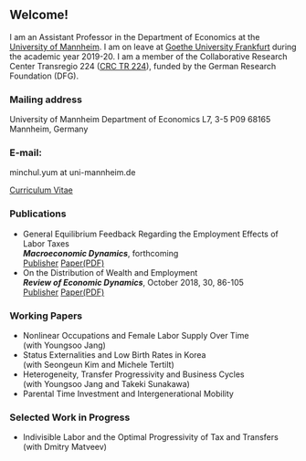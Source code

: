 ## Welcome!

I am an Assistant Professor in the Department of Economics at the [University of Mannheim](https://www.vwl.uni-mannheim.de/en/). I am on leave at [Goethe University Frankfurt](https://www.wiwi.uni-frankfurt.de/en/departments/money-and-macroeconomics/home.html) during the academic year 2019-20. I am a member of the Collaborative Research Center Transregio 224 ([CRC TR 224](https://www.crctr224.de/en/about)), funded by the German Research Foundation (DFG).

### Mailing address
University of Mannheim
Department of Economics
L7, 3-5 P09
68165 Mannheim, Germany

### E-mail:
minchul.yum at uni-mannheim.de

[Curriculum Vitae](https://drive.google.com/open?id=1V89PqGcu1u-_4Zy0TVzXnegBO8EEkdlK)

### Publications
- General Equilibrium Feedback Regarding the Employment Effects of Labor Taxes
<br>  ***Macroeconomic Dynamics***, forthcoming
<br>  [Publisher](http://dx.doi.org/10.1017/S1365100519000087) [Paper(PDF)](https://drive.google.com/open?id=1DoZpKCBzuf2Yo3OU-PsT_Z0LP_AUAcYr) 
- On the Distribution of Wealth and Employment
<br>  ***Review of Economic Dynamics***, October 2018, 30, 86-105
<br>  [Publisher](https://www.sciencedirect.com/science/article/pii/S1094202518301613) [Paper(PDF)](https://drive.google.com/open?id=1pYHMHYqz_z82_wU5vl7UEK0c7aHrY_Ht) 

### Working Papers
- Nonlinear Occupations and Female Labor Supply Over Time 
<br>  (with Youngsoo Jang)
- Status Externalities and Low Birth Rates in Korea
<br>  (with Seongeun Kim and Michele Tertilt)
- Heterogeneity, Transfer Progressivity and Business Cycles
<br>  (with Youngsoo Jang and Takeki Sunakawa)
- Parental Time Investment and Intergenerational Mobility

### Selected Work in Progress
- Indivisible Labor and the Optimal Progressivity of Tax and Transfers
<br>   (with Dmitry Matveev)
